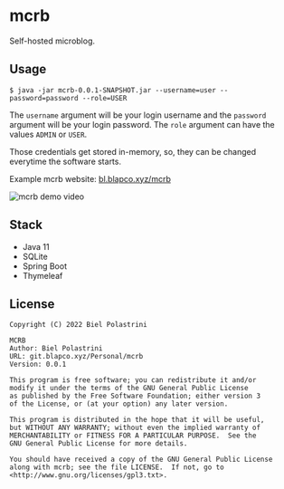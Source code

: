 # mcrb

Self-hosted microblog.

## Usage

`$ java -jar mcrb-0.0.1-SNAPSHOT.jar --username=user --password=password --role=USER`

The `username` argument will be your login username and the `password` argument will
be your login password. The `role` argument can have the values `ADMIN` or `USER`.

Those credentials get stored in-memory, so, they can be changed everytime the software
starts.

Example mcrb website: [bl.blapco.xyz/mcrb](https://bl.blapco.xyz/mcrb)

![mcrb demo video](https://imgur.com/a/MLCC1Ue)

## Stack

- Java 11
- SQLite
- Spring Boot
- Thymeleaf

## License

```
Copyright (C) 2022 Biel Polastrini

MCRB
Author: Biel Polastrini
URL: git.blapco.xyz/Personal/mcrb
Version: 0.0.1

This program is free software; you can redistribute it and/or
modify it under the terms of the GNU General Public License
as published by the Free Software Foundation; either version 3
of the License, or (at your option) any later version.

This program is distributed in the hope that it will be useful,
but WITHOUT ANY WARRANTY; without even the implied warranty of
MERCHANTABILITY or FITNESS FOR A PARTICULAR PURPOSE.  See the
GNU General Public License for more details.

You should have received a copy of the GNU General Public License
along with mcrb; see the file LICENSE.  If not, go to
<http://www.gnu.org/licenses/gpl3.txt>.
```
